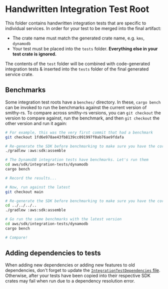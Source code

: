 # Handwritten Integration Test Root

This folder contains handwritten integration tests that are specific to
individual services. In order for your test to be merged into the final artifact:

- The crate name must match the generated crate name, e.g. `kms`, `dynamodb`
- Your test must be placed into the `tests` folder. **Everything else in your test crate is ignored.**

The contents of the `test` folder will be combined with code-generated integration
tests & inserted into the `tests` folder of the final generated service crate.

## Benchmarks

Some integration test roots have a `benches/` directory. In these, `cargo bench` can be
invoked to run the benchmarks against the current version of smithy-rs. To compare
across smithy-rs versions, you can `git checkout` the version to compare against,
run the benchmark, and then `git checkout` the other version and run it again:

```bash
# For example, this was the very first commit that had a benchmark
git checkout 1fd6e978ae43fb8139cc091997f0ab76ae9fdafa

# Re-generate the SDK before benchmarking to make sure you have the correct code
./gradlew :aws:sdk:assemble

# The DynamoDB integration tests have benchmarks. Let's run them
cd aws/sdk/integration-tests/dynamodb
cargo bench

# Record the results...

# Now, run against the latest
git checkout main

# Re-generate the SDK before benchmarking to make sure you have the correct code
cd ../../../..
./gradlew :aws:sdk:assemble

# Go run the same benchmarks with the latest version
cd aws/sdk/integration-tests/dynamodb
cargo bench

# Compare!
```

## Adding dependencies to tests

When adding new dependencies or adding new features to old dependencies, don't forget to update the
[`IntegrationTestDependencies` file][IntegrationTestDependencies]. Otherwise, after your tests have been copied into
their respective SDK crates may fail when run due to a dependency resolution error.

[IntegrationTestDependencies]: ../../../codegen/smithy-aws-rust-codegen/src/main/kotlin/software/amazon/smithy/aws/rust/codegen/IntegrationTestDependencies.kt
